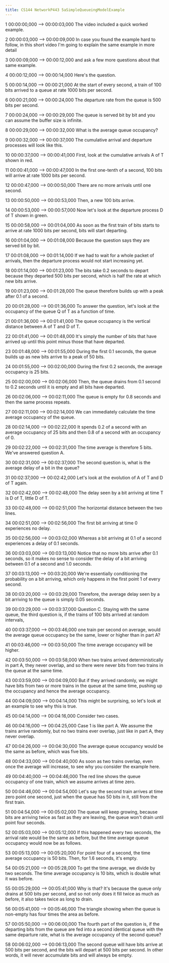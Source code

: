 ```yaml
---
title: CS144 NetworkP443 5aSimpleQueueingModelExample
---
```


1
00:00:00,000 --> 00:00:03,000
The video included a quick worked example.

2
00:00:03,000 --> 00:00:09,000
In case you found the example hard to follow, in this short video I'm going to explain the same example in more detail

3
00:00:09,000 --> 00:00:12,000
and ask a few more questions about that same example.

4
00:00:12,000 --> 00:00:14,000
Here's the question.

5
00:00:14,000 --> 00:00:21,000
At the start of every second, a train of 100 bits arrived to a queue at rate 1000 bits per second.

6
00:00:21,000 --> 00:00:24,000
The departure rate from the queue is 500 bits per second.

7
00:00:24,000 --> 00:00:29,000
The queue is served bit by bit and you can assume the buffer size is infinite.

8
00:00:29,000 --> 00:00:32,000
What is the average queue occupancy?

9
00:00:32,000 --> 00:00:37,000
The cumulative arrival and departure processes will look like this.

10
00:00:37,000 --> 00:00:41,000
First, look at the cumulative arrivals A of T shown in red.

11
00:00:41,000 --> 00:00:47,000
In the first one-tenth of a second, 100 bits will arrive at rate 1000 bits per second.

12
00:00:47,000 --> 00:00:50,000
There are no more arrivals until one second.

13
00:00:50,000 --> 00:00:53,000
Then, a new 100 bits arrive.

14
00:00:53,000 --> 00:00:57,000
Now let's look at the departure process D of T shown in green.

15
00:00:58,000 --> 00:01:04,000
As soon as the first train of bits starts to arrive at rate 1000 bits per second, bits will start departing.

16
00:01:04,000 --> 00:01:08,000
Because the question says they are served bit by bit.

17
00:01:08,000 --> 00:01:14,000
If we had to wait for a whole packet of arrivals, then the departure process would not start increasing yet.

18
00:01:14,000 --> 00:01:23,000
The bits take 0.2 seconds to depart because they departed 500 bits per second, which is half the rate at which new bits arrive.

19
00:01:23,000 --> 00:01:28,000
The queue therefore builds up with a peak after 0.1 of a second.

20
00:01:28,000 --> 00:01:36,000
To answer the question, let's look at the occupancy of the queue Q of T as a function of time.

21
00:01:36,000 --> 00:01:41,000
The queue occupancy is the vertical distance between A of T and D of T.

22
00:01:41,000 --> 00:01:48,000
It's simply the number of bits that have arrived up until this point minus those that have departed.

23
00:01:48,000 --> 00:01:55,000
During the first 0.1 seconds, the queue builds up as new bits arrive to a peak of 50 bits.

24
00:01:55,000 --> 00:02:00,000
During the first 0.2 seconds, the average occupancy is 25 bits.

25
00:02:00,000 --> 00:02:06,000
Then, the queue drains from 0.1 second to 0.2 seconds until it is empty and all bits have departed.

26
00:02:06,000 --> 00:02:11,000
The queue is empty for 0.8 seconds and then the same process repeats.

27
00:02:11,000 --> 00:02:14,000
We can immediately calculate the time average occupancy of the queue.

28
00:02:14,000 --> 00:02:22,000
It spends 0.2 of a second with an average occupancy of 25 bits and then 0.8 of a second with an occupancy of 0.

29
00:02:22,000 --> 00:02:31,000
The time average is therefore 5 bits. We've answered question A.

30
00:02:31,000 --> 00:02:37,000
The second question is, what is the average delay of a bit in the queue?

31
00:02:37,000 --> 00:02:42,000
Let's look at the evolution of A of T and D of T again.

32
00:02:42,000 --> 00:02:48,000
The delay seen by a bit arriving at time T is D of T, little D of T.

33
00:02:48,000 --> 00:02:51,000
The horizontal distance between the two lines.

34
00:02:51,000 --> 00:02:56,000
The first bit arriving at time 0 experiences no delay.

35
00:02:56,000 --> 00:03:02,000
Whereas a bit arriving at 0.1 of a second experiences a delay of 0.1 seconds.

36
00:03:03,000 --> 00:03:13,000
Notice that no more bits arrive after 0.1 seconds, so it makes no sense to consider the delay of a bit arriving between 0.1 of a second and 1.0 seconds.

37
00:03:13,000 --> 00:03:20,000
We're essentially conditioning the probability on a bit arriving, which only happens in the first point 1 of every second.

38
00:03:20,000 --> 00:03:29,000
Therefore, the average delay seen by a bit arriving to the queue is simply 0.05 seconds.

39
00:03:29,000 --> 00:03:37,000
Question C. Staying with the same queue, the third question is, if the trains of 100 bits arrived at random intervals,

40
00:03:37,000 --> 00:03:46,000
one train per second on average, would the average queue occupancy be the same, lower or higher than in part A?

41
00:03:46,000 --> 00:03:50,000
The time average occupancy will be higher.

42
00:03:50,000 --> 00:03:58,000
When two trains arrived deterministically in part A, they never overlap, and so there were never bits from two trains in the queue at the same time.

43
00:03:59,000 --> 00:04:09,000
But if they arrived randomly, we might have bits from two or more trains in the queue at the same time, pushing up the occupancy and hence the average occupancy.

44
00:04:09,000 --> 00:04:14,000
This might be surprising, so let's look at an example to see why this is true.

45
00:04:14,000 --> 00:04:16,000
Consider two cases.

46
00:04:16,000 --> 00:04:25,000
Case 1 is like part A. We assume the trains arrive randomly, but no two trains ever overlap, just like in part A, they never overlap.

47
00:04:26,000 --> 00:04:30,000
The average queue occupancy would be the same as before, which was five bits.

48
00:04:33,000 --> 00:04:40,000
As soon as two trains overlap, even once the average will increase, to see why you consider the example here.

49
00:04:40,000 --> 00:04:46,000
The red line shows the queue occupancy of one train, which we assume arrives at time zero.

50
00:04:46,000 --> 00:04:54,000
Let's say the second train arrives at time zero point one second, just when the queue has 50 bits in it, still from the first train.

51
00:04:54,000 --> 00:05:02,000
The queue will keep growing, because bits are arriving twice as fast as they are leaving, the queue won't drain until point four seconds.

52
00:05:03,000 --> 00:05:12,000
If this happened every two seconds, the arrival rate would be the same as before, but the time average queue occupancy would now be as follows.

53
00:05:13,000 --> 00:05:20,000
For point four of a second, the time average occupancy is 50 bits. Then, for 1.6 seconds, it's empty.

54
00:05:21,000 --> 00:05:28,000
To get the time average, we divide by two seconds. The time average occupancy is 10 bits, which is double what it was before.

55
00:05:29,000 --> 00:05:41,000
Why is that? It's because the queue only drains at 500 bits per second, and so not only does it fill twice as much as before, it also takes twice as long to drain.

56
00:05:41,000 --> 00:05:46,000
The triangle showing when the queue is non-empty has four times the area as before.

57
00:05:50,000 --> 00:06:00,000
The fourth part of the question is, if the departing bits from the queue are fed into a second identical queue with the same departure rate, what is the average occupancy of the second queue?

58
00:06:02,000 --> 00:06:13,000
The second queue will have bits arrive at 500 bits per second, and the bits will depart at 500 bits per second. In other words, it will never accumulate bits and will always be empty.

